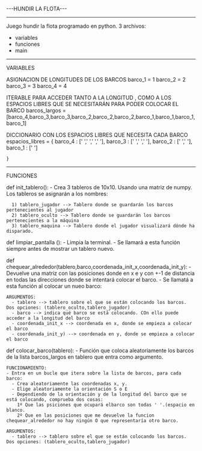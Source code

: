 ---HUNDIR LA FLOTA---

-----------------------------------------------------------------------------------------------------------------------------


Juego hundir la flota programado en python. 3 archivos:
  - variables
  - funciones
  - main

-----------------------------------------------------------------------------------------------------------------------------
VARIABLES

  ASIGNACION DE LONGITUDES DE LOS BARCOS
    barco_1 = 1
    barco_2 = 2
    barco_3 = 3
    barco_4 = 4
    
  ITERABLE PARA ACCEDER TANTO A LA LONGITUD , COMO A LOS ESPACIOS LIBRES QUE SE NECESITARÁN PARA PODER COLOCAR EL BARCO
    barcos_largos = [barco_4,barco_3,barco_3,barco_2,barco_2,barco_2,barco_1,barco_1,barco_1,barco_1]
    
  DICCIONARIO CON LOS ESPACIOS LIBRES QUE NECESITA CADA BARCO
    espacios_libres = {
        barco_4 : [' ',' ',' ',' '],
        barco_3 : [' ',' ',' '],
        barco_2 : [' ',' '],
        barco_1 : [' ']
     
    }

    
-----------------------------------------------------------------------------------------------------------------------------

FUNCIONES

  def  init_tablero():
    - Crea 3 tableros de 10x10. Usando una matriz de numpy. Los tableros se asignarán a los nombres:
    
      1) tablero_jugador --> Tablero donde se guardarán los barcos pertenecientes al jugador
      2) tablero_oculto --> Tablero donde se guardarán los barcos pertenecientes a la máquina
      3) tablero_maquina --> Tablero donde el jugador visualizará dónde ha disparado.

  
  def limpiar_pantalla ():
    - Limpia la terminal.
    - Se llamará a esta función siempre antes de mostrar un tablero nuevo.


  def chequear_alrededor(tablero,barco,coordenada_init_x,coordenada_init_y):
    - Devuelve una matriz con las posiciones donde en x e y con +-1 de distancia en todas las direcciones donde se intentará 
      colocar el barco. 
    - Se llamatá a esta función al colocar un nueo barco:
    
    ARGUMENTOS:
      - tablero --> tablero sobre el que se están colocando los barcos. Dos opciones: (tablero_oculto,tablero_jugador)
      - barco --> indica qué barco se está colocando. COn ello puede acceder a la longitud del barco
      - coordenada_init_x --> coordenada en x, donde se empieza a colocar el barco
      - coordenada_init_y) --> coordenada en y, donde se empieza a colocar el barco
      
  
  def colocar_barco(tablero):
    - Función que coloca aleatoriamente los barcos de la lista barcos_largos en tablero que entra como argumento.
    
    FUNCIONAMIENTO:
    - Entra en un bucle que itera sobre la lista de barcos, para cada barco:
      - Crea aleatoriamente las coordenadas x, y. 
      - Elige aleatoriamente la orientación S o E 
      - Dependiendo de la orientación y de la longitud del barco que se está colocando, comprueba dos cosas:
        1º Que las psiciones que ocupará elbarco son todas ' '.(espacio en blanco.
        2º Que en las posiciones que me devuelve la funcion chequear_alrededor no hay ningún O que representaría otro barco.

    ARGUMENTOS:
      - tablero --> tablero sobre el que se están colocando los barcos. Dos opciones: (tablero_oculto,tablero_jugador)
    


  

